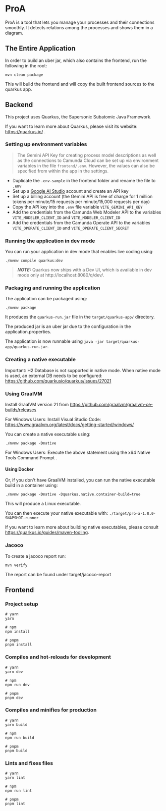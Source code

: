 # ProA

ProA is a tool that lets you manage your processes and their connections smoothly. It detects relations among the processes and shows them in a diagram.

## The Entire Application

In order to build an uber jar, which also contains the frontend, run the following in the root:

```mvn clean package```

This will build the frontend and will copy the built frontend sources to the quarkus app.


## Backend

This project uses Quarkus, the Supersonic Subatomic Java Framework.

If you want to learn more about Quarkus, please visit its website: https://quarkus.io/ .

### Setting up environment variables
> The Gemini API Key for creating process model descriptions as well as the connections to Camunda Cloud can be set up via environment variables in the file `frontend/.env`. However, the values can also be specified from within the app in the settings.
- Duplicate the `.env-sample` in the frontend folder and rename the file to `.env`
- Set up a [Google AI Studio](https://aistudio.google.com/app) account and create an API key
- Set up a billing account (the Gemini API is free of charge for 1 million tokens per minute/15 requests per minute/15,000 requests per day)
- Copy the API key into the `.env` file variable `VITE_GEMINI_API_KEY`
- Add the credentials from the Camunda Web Modeler API to the variables `VITE_MODELER_CLIENT_ID` and `VITE_MODELER_CLIENT_ID`
- Add the credentials from the Camunda Operate API to the variables `VITE_OPERATE_CLIENT_ID` and `VITE_OPERATE_CLIENT_SECRET`

### Running the application in dev mode

You can run your application in dev mode that enables live coding using:
```shell script
./mvnw compile quarkus:dev
```

> **_NOTE:_**  Quarkus now ships with a Dev UI, which is available in dev mode only at http://localhost:8080/q/dev/.

### Packaging and running the application

The application can be packaged using:
```shell script
./mvnw package
```
It produces the `quarkus-run.jar` file in the `target/quarkus-app/` directory.

The produced jar is an uber jar due to the configuration in the application.properties.

The application is now runnable using `java -jar target/quarkus-app/quarkus-run.jar`.


### Creating a native executable

Important: H2 Database is not supported in native mode. When native mode is used, an external DB needs to be configured: https://github.com/quarkusio/quarkus/issues/27021

### Using GraalVM
Install GraalVM version 21 from https://github.com/graalvm/graalvm-ce-builds/releases

For Windows Users:
Install Visual Studio Code: https://www.graalvm.org/latest/docs/getting-started/windows/

You can create a native executable using: 
```shell script
./mvnw package -Dnative
```
For Windows Users: Execute the above statement using the x64 Native Tools Command Prompt .

#### Using Docker

Or, if you don't have GraalVM installed, you can run the native executable build in a container using: 
```shell script
./mvnw package -Dnative -Dquarkus.native.container-build=true
```

This will produce a Linux executable.

You can then execute your native executable with: `./target/pro-a-1.0.0-SNAPSHOT-runner`

If you want to learn more about building native executables, please consult https://quarkus.io/guides/maven-tooling.

### Jacoco

To create a jacoco report run:
```shell script
mvn verify
```

The report can be found under target/jacoco-report


## Frontend

### Project setup

```
# yarn
yarn

# npm
npm install

# pnpm
pnpm install
```

### Compiles and hot-reloads for development

```
# yarn
yarn dev

# npm
npm run dev

# pnpm
pnpm dev
```

### Compiles and minifies for production

```
# yarn
yarn build

# npm
npm run build

# pnpm
pnpm build
```

### Lints and fixes files

```
# yarn
yarn lint

# npm
npm run lint

# pnpm
pnpm lint
```

